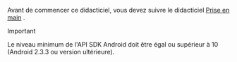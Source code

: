 Avant de commencer ce didacticiel, vous devez suivre le didacticiel [Prise en main](../articles/mobile-engagement/mobile-engagement-android-get-started.md) .

> [!IMPORTANT]
> Le niveau minimum de l'API SDK Android doit être égal ou supérieur à 10 (Android 2.3.3 ou version ultérieure).
> 
> 

